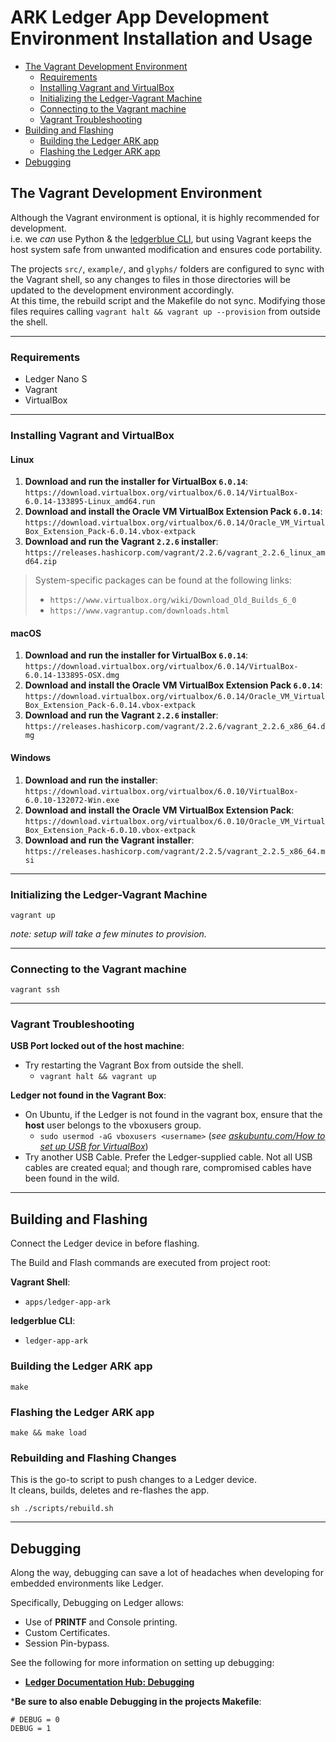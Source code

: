 
# ARK Ledger App Development Environment Installation and Usage

<!--ts-->
* [The Vagrant Development Environment](#the-ledger-vagrant-environment)
  * [Requirements](#requirements)
  * [Installing Vagrant and VirtualBox](#installing-vagrant-and-virtualbox)
  * [Initializing the Ledger-Vagrant Machine](#initializing-the-ledger-vagrant-machine)
  * [Connecting to the Vagrant machine](#connecting-to-the-vagrant-machine)
  * [Vagrant Troubleshooting](#vagrant-troubleshooting)
* [Building and Flashing](#building-and-flashing)
  * [Building the Ledger ARK app](#building-the-ledger-ark-app)
  * [Flashing the Ledger ARK app](#flashing-the-ledger-ark-app)
* [Debugging](#debugging)

<!--te-->
## The Vagrant Development Environment

Although the Vagrant environment is optional, it is highly recommended for development.  
i.e. we _can_ use Python & the [ledgerblue CLI](https://github.com/LedgerHQ/blue-loader-python), but using Vagrant keeps the host system safe from unwanted modification and ensures code portability.

The projects `src/`, `example/`, and `glyphs/` folders are configured to sync with the Vagrant shell, so any changes to files in those directories will be updated to the development environment accordingly.  
At this time, the rebuild script and the Makefile do not sync. Modifying those files requires calling `vagrant halt && vagrant up --provision` from outside the shell.

---

### Requirements

* Ledger Nano S
* Vagrant
* VirtualBox

---

### Installing Vagrant and VirtualBox

#### Linux

1) **Download and run the installer for VirtualBox `6.0.14`**:  
  `https://download.virtualbox.org/virtualbox/6.0.14/VirtualBox-6.0.14-133895-Linux_amd64.run`
2) **Download and install the Oracle VM VirtualBox Extension Pack `6.0.14`**:  
  `https://download.virtualbox.org/virtualbox/6.0.14/Oracle_VM_VirtualBox_Extension_Pack-6.0.14.vbox-extpack`
3) **Download and run the Vagrant `2.2.6` installer**:  
  `https://releases.hashicorp.com/vagrant/2.2.6/vagrant_2.2.6_linux_amd64.zip`

>System-specific packages can be found at the following links:
>
> * `https://www.virtualbox.org/wiki/Download_Old_Builds_6_0`
> * `https://www.vagrantup.com/downloads.html`

<!-- At this time, the most recent version of virtualbox (6.1.2) is incompatible with vagrant.
The manual package installation steps outlined above are tested as working.
```shell
sudo apt install virtualbox
sudo apt install vagrant
``` -->

#### macOS

1) **Download and run the installer for VirtualBox `6.0.14`**:  
  `https://download.virtualbox.org/virtualbox/6.0.14/VirtualBox-6.0.14-133895-OSX.dmg`
2) **Download and install the Oracle VM VirtualBox Extension Pack `6.0.14`**:  
  `https://download.virtualbox.org/virtualbox/6.0.14/Oracle_VM_VirtualBox_Extension_Pack-6.0.14.vbox-extpack`
3) **Download and run the Vagrant `2.2.6` installer**:  
  `https://releases.hashicorp.com/vagrant/2.2.6/vagrant_2.2.6_x86_64.dmg`

<!-- At this time, the most recent version of virtualbox (6.1.2) is incompatible with vagrant.
The manual package installation steps outlined above are tested as working.
```shell
brew cask install virtualbox
brew cask install vagrant
``` -->

#### Windows

1) **Download and run the installer**:  
  `https://download.virtualbox.org/virtualbox/6.0.10/VirtualBox-6.0.10-132072-Win.exe`
2) **Download and install the Oracle VM VirtualBox Extension Pack**:  
  `https://download.virtualbox.org/virtualbox/6.0.10/Oracle_VM_VirtualBox_Extension_Pack-6.0.10.vbox-extpack`
3) **Download and run the Vagrant installer**:  
  `https://releases.hashicorp.com/vagrant/2.2.5/vagrant_2.2.5_x86_64.msi`

---

### Initializing the Ledger-Vagrant Machine

```shell
vagrant up
```

_note: setup will take a few minutes to provision._

---

### Connecting to the Vagrant machine

```shell
vagrant ssh
```

---

### Vagrant Troubleshooting

**USB Port locked out of the host machine**:

* Try restarting the Vagrant Box from outside the shell.
  * `vagrant halt && vagrant up`

**Ledger not found in the Vagrant Box**:

* On Ubuntu, if the Ledger is not found in the vagrant box, ensure that the **host** user belongs to the vboxusers group.
  * `sudo usermod -aG vboxusers <username>`
    (_see [askubuntu.com/How to set up USB for VirtualBox](https://askubuntu.com/questions/25596/how-to-set-up-usb-for-virtualbox/25600#25600)_)
* Try another USB Cable. Prefer the Ledger-supplied cable.
    Not all USB cables are created equal; and though rare, compromised cables have been found in the wild.

---

## Building and Flashing

Connect the Ledger device in before flashing.

The Build and Flash commands are executed from project root:

**Vagrant Shell**:

* `apps/ledger-app-ark`

**ledgerblue CLI**:

* `ledger-app-ark`

### Building the Ledger ARK app

```shell
make
```

### Flashing the Ledger ARK app

```shell
make && make load
```

### Rebuilding and Flashing Changes

This is the go-to script to push changes to a Ledger device.  
It cleans, builds, deletes and re-flashes the app.

```shell
sh ./scripts/rebuild.sh
```

---

## Debugging

Along the way, debugging can save a lot of headaches when developing for embedded environments like Ledger.

Specifically, Debugging on Ledger allows:

* Use of **PRINTF** and Console printing.
* Custom Certificates.
* Session Pin-bypass.

See the following for more information on setting up debugging:

* [**Ledger Documentation Hub: Debugging**](https://ledger.readthedocs.io/en/latest/userspace/debugging.html)

***Be sure to also enable Debugging in the projects Makefile**:

```make
# DEBUG = 0
DEBUG = 1
```
